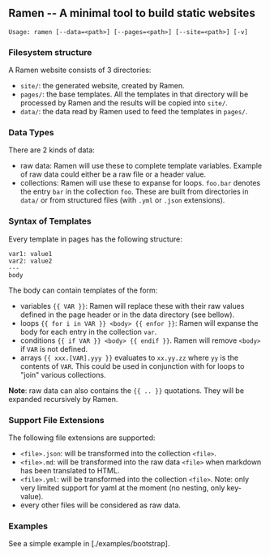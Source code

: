 ## Ramen -- A minimal tool to build static websites

```
Usage: ramen [--data=<path>] [--pages=<path>] [--site=<path>] [-v]
```

### Filesystem structure

A Ramen website consists of 3 directories:

- `site/`: the generated website, created by Ramen.
- `pages/`: the base templates. All the templates in that directory
  will be processed by Ramen and the results will be copied into `site/`.
- `data/`: the data read by Ramen used to feed the templates in `pages/`.

### Data Types

There are 2 kinds of data:

- raw data: Ramen will use these to complete template variables. Example of raw
  data could either be a raw file or a header value.
- collections: Ramen will use these to expanse for loops. `foo.bar` denotes
  the entry `bar` in the collection `foo`. These are built from directories
  in `data/` or from structured files (with `.yml` or `.json` extensions).

### Syntax of Templates

Every template in pages has the following structure:

```
var1: value1
var2: value2
---
body
```

The body can contain templates of the form:

- variables `{{ VAR }}`: Ramen will replace these with their raw values defined
  in the page header or in the data directory (see bellow).
- loops `{{ for i in VAR }} <body> {{ enfor }}`: Ramen will expanse the body
  for each entry in the collection `var`.
- conditions `{{ if VAR }} <body> {{ endif }}`. Ramen will remove `<body>` if
  `VAR` is not defined.
- arrays `{{ xxx.[VAR].yyy }}` evaluates to `xx.yy.zz` where `yy` is the
  contents of `VAR`. This could be used in conjunction with for loops to
  "join" various collections.

__Note__: raw data can also contains the `{{ .. }}` quotations. They will be
expanded recursively by Ramen.

### Support File Extensions

The following file extensions are supported:

- `<file>.json`: will be transformed into the collection `<file>`.
- `<file>.md`: will be transformed into the raw data `<file>` when markdown has
  been translated to HTML.
- `<file>.yml`: will be transformed into the collection `<file>`. Note: only
   very limited support for yaml at the moment (no nesting, only key-value).
- every other files will be considered as raw data.

### Examples

See a simple example in [./examples/bootstrap].
